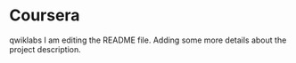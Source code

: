 # Coursera
qwiklabs
I am editing the README file. Adding some more details about the project description.
